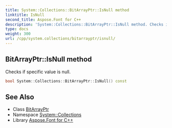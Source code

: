 ```yaml
---
title: System::Collections::BitArrayPtr::IsNull method
linktitle: IsNull
second_title: Aspose.Font for C++
description: 'System::Collections::BitArrayPtr::IsNull method. Checks if specific value is null in C++.'
type: docs
weight: 300
url: /cpp/system.collections/bitarrayptr/isnull/
---
```

## BitArrayPtr::IsNull method


Checks if specific value is null.

```cpp
bool System::Collections::BitArrayPtr::IsNull() const
```

## See Also

* Class [BitArrayPtr](../)
* Namespace [System::Collections](../../)
* Library [Aspose.Font for C++](../../../)
